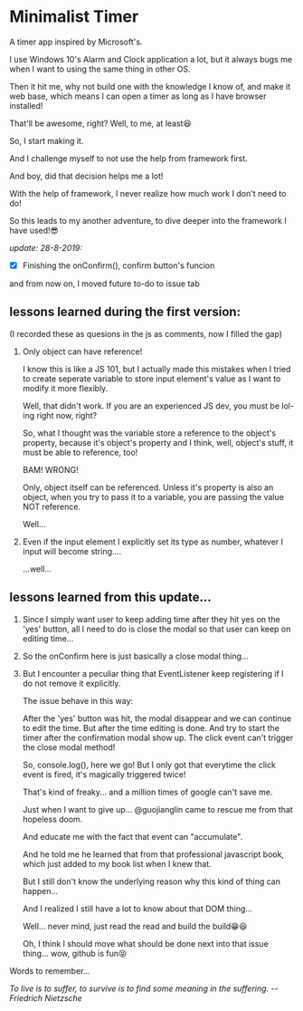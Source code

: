 # Minimalist Timer

A timer app inspired by Microsoft's.

I use Windows 10's Alarm and Clock application a lot, 
but it always bugs me when I want to using the same thing in other OS.

Then it hit me, why not build one with the knowledge I know of, and make it web base, 
which means I can open a timer as long as I have browser installed!

That'll be awesome, right? Well, to me, at least😆

So, I start making it.

And I challenge myself to not use the help from framework first.

And boy, did that decision helps me a lot!

With the help of framework, I never realize how much work I don't need to do!

So this leads to my another adventure, to dive deeper into the framework I have used!😎

*update: 28-8-2019:*

- [x] Finishing the onConfirm(), confirm button's funcion

and from now on, I moved future to-do to issue tab 


## lessons learned during the first version: 
   (I recorded these as quesions in the js as comments, now I filled the gap)
1. Only object can have reference!
   
   I know this is like a JS 101, but I actually made this mistakes when I tried to create seperate variable to store input element's value as I want to modify it more flexibly.

   Well, that didn't work. If you are an experienced JS dev, you must be lol-ing right now, right?

   So, what I thought was the variable store a reference to the object's property, because it's object's property and I think, well, object's stuff, it must be able to reference, too! 

   BAM! WRONG!

   Only, object itself can be referenced. Unless it's property is also an object, when you try to pass it to a variable, you are passing the value NOT reference.

   Well... 

2. Even if the input element I explicitly set its type as number, whatever I input will become string....

   ...well...


## lessons learned from this update...

1. Since I simply want user to keep adding time after they hit yes on the 'yes' button,
   all I need to do is close the modal so that user can keep on editing time...
2. So the onConfirm here is just basically a close modal thing...
3. But I encounter a peculiar thing that EventListener keep registering if I do not remove it explicitly.
   
   The issue behave in this way:
   
   After the 'yes' button was hit, the modal disappear and we can continue to edit the time.
   But after the time editing is done. And try to start the timer after the confirmation modal show up.
   The click event can't trigger the close modal method! 
   
   So, console.log(), here we go! But I only got that everytime the click event is fired, it's magically triggered twice!
   
   That's kind of freaky... and a million times of google can't save me. 
   
   Just when I want to give up... @guojianglin came to rescue me from that hopeless doom.
   
   And educate me with the fact that event can "accumulate".
   
   And he told me he learned that from that professional javascript book, which just added to my book list when I knew that.
   
   But I still don't know the underlying reason why this kind of thing can happen...
   
   And I realized I still have a lot to know about that DOM thing...
   
   Well... never mind, just read the read and build the build😁😆
   
   Oh, I think I should move what should be done next into that issue thing... wow, github is fun😝
   
Words to remember...

*To live is to suffer, to survive is to find some meaning in the suffering. -- Friedrich Nietzsche*
